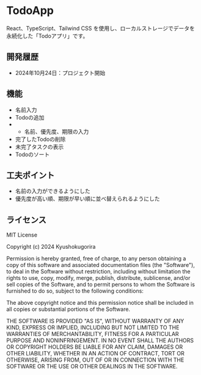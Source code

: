 # TodoApp

React、TypeScript、Tailwind CSS を使用し、ローカルストレージでデータを永続化した「Todoアプリ」です。

## 開発履歴

- 2024年10月24日：プロジェクト開始

## 機能

- 名前入力
- Todoの追加
- - 名前、優先度、期限の入力
- 完了したTodoの削除
- 未完了タスクの表示
- Todoのソート

## 工夫ポイント

- 名前の入力ができるようにした
- 優先度が高い順、期限が早い順に並べ替えられるようにした

## ライセンス

MIT License

Copyright (c) 2024 Kyushokugorira

Permission is hereby granted, free of charge, to any person obtaining a copy
of this software and associated documentation files (the "Software"), to deal
in the Software without restriction, including without limitation the rights
to use, copy, modify, merge, publish, distribute, sublicense, and/or sell
copies of the Software, and to permit persons to whom the Software is
furnished to do so, subject to the following conditions:

The above copyright notice and this permission notice shall be included in all
copies or substantial portions of the Software.

THE SOFTWARE IS PROVIDED "AS IS", WITHOUT WARRANTY OF ANY KIND, EXPRESS OR
IMPLIED, INCLUDING BUT NOT LIMITED TO THE WARRANTIES OF MERCHANTABILITY,
FITNESS FOR A PARTICULAR PURPOSE AND NONINFRINGEMENT. IN NO EVENT SHALL THE
AUTHORS OR COPYRIGHT HOLDERS BE LIABLE FOR ANY CLAIM, DAMAGES OR OTHER
LIABILITY, WHETHER IN AN ACTION OF CONTRACT, TORT OR OTHERWISE, ARISING FROM,
OUT OF OR IN CONNECTION WITH THE SOFTWARE OR THE USE OR OTHER DEALINGS IN THE
SOFTWARE.
